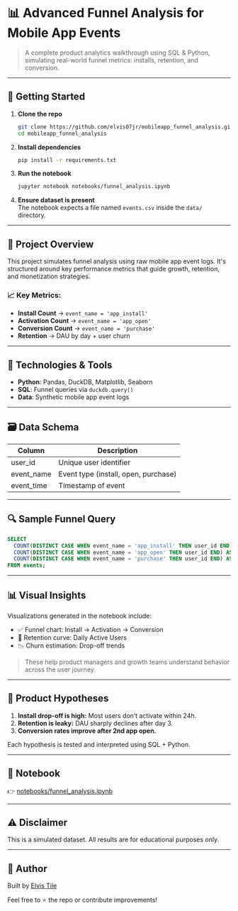 # 📊 Advanced Funnel Analysis for Mobile App Events

> A complete product analytics walkthrough using SQL & Python, simulating real-world funnel metrics: installs, retention, and conversion.

---

## 🚀 Getting Started

1. **Clone the repo**  
   ```bash
   git clone https://github.com/elvis07jr/mobileapp_funnel_analysis.git
   cd mobileapp_funnel_analysis
   ```

2. **Install dependencies**  
   ```bash
   pip install -r requirements.txt
   ```

3. **Run the notebook**  
   ```bash
   jupyter notebook notebooks/funnel_analysis.ipynb
   ```

4. **Ensure dataset is present**  
   The notebook expects a file named `events.csv` inside the `data/` directory.

---

## 🧠 Project Overview

This project simulates funnel analysis using raw mobile app event logs. It's structured around key performance metrics that guide growth, retention, and monetization strategies.

### 📈 Key Metrics:
- **Install Count** → `event_name = 'app_install'`
- **Activation Count** → `event_name = 'app_open'`
- **Conversion Count** → `event_name = 'purchase'`
- **Retention** → DAU by day + user churn

---

## 🧮 Technologies & Tools

- **Python**: Pandas, DuckDB, Matplotlib, Seaborn
- **SQL**: Funnel queries via `duckdb.query()`
- **Data**: Synthetic mobile app event logs

---

## 🗃️ Data Schema

| Column       | Description               |
|--------------|---------------------------|
| user_id      | Unique user identifier    |
| event_name   | Event type (install, open, purchase) |
| event_time   | Timestamp of event        |

---

## 🔍 Sample Funnel Query

```sql
SELECT
  COUNT(DISTINCT CASE WHEN event_name = 'app_install' THEN user_id END) AS install_count,
  COUNT(DISTINCT CASE WHEN event_name = 'app_open' THEN user_id END) AS activation_count,
  COUNT(DISTINCT CASE WHEN event_name = 'purchase' THEN user_id END) AS conversion_count
FROM events;
```

---

## 📊 Visual Insights

Visualizations generated in the notebook include:
- ✅ Funnel chart: Install → Activation → Conversion
- 🔁 Retention curve: Daily Active Users
- 📉 Churn estimation: Drop-off trends

> These help product managers and growth teams understand behavior across the user journey.

---

## 🤖 Product Hypotheses

1. **Install drop-off is high:** Most users don’t activate within 24h.
2. **Retention is leaky:** DAU sharply declines after day 3.
3. **Conversion rates improve after 2nd app open.**

Each hypothesis is tested and interpreted using SQL + Python.

---

## 📘 Notebook

👉 [notebooks/funnel_analysis.ipynb](notebooks/funnel_visualization.ipynb)

---

## ⚠️ Disclaimer

This is a simulated dataset. All results are for educational purposes only.

---

## 🙌 Author

Built by [Elvis Tile](https://github.com/elvis07jr)

Feel free to ⭐ the repo or contribute improvements!
